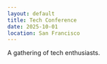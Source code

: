 ```yaml
---
layout: default
title: Tech Conference
date: 2025-10-01
location: San Francisco
---
```


<p>A gathering of tech enthusiasts.</p>
